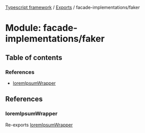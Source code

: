 [Typescript framework](../index.md) / [Exports](../modules.md) / facade-implementations/faker

# Module: facade-implementations/faker

## Table of contents

### References

- [loremIpsumWrapper](facade_implementations_faker.md#loremipsumwrapper)

## References

### loremIpsumWrapper

Re-exports [loremIpsumWrapper](facade_implementations_faker_lorem_ipsum_wrapper.md#loremipsumwrapper)
